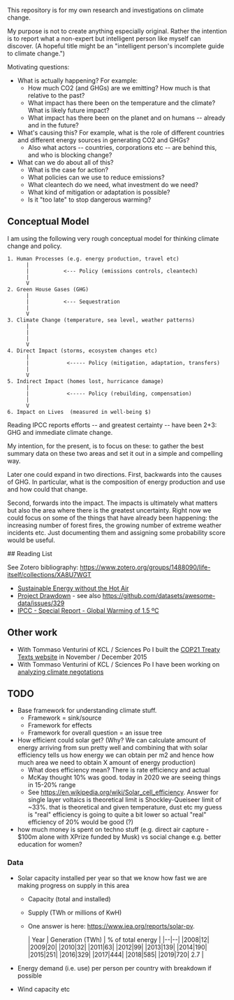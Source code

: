 This repository is for my own research and investigations on climate change.

My purpose is not to create anything especially original. Rather the intention
is to report what a non-expert but intelligent person like myself can discover.
(A hopeful title might be an "intelligent person's incomplete guide to climate
change.")

Motivating questions:

* What is actually happening? For example:
  * How much CO2 (and GHGs) are we emitting? How much is that relative to the past?
  * What impact has there been on the temperature and the climate? What is likely future impact?
  * What impact has there been on the planet and on humans -- already and in the future?
* What's causing this? For example, what is the role of different countries and different energy sources in generating CO2 and GHGs?
  * Also what actors -- countries, corporations etc -- are behind this, and who is blocking change?
* What can we do about all of this?
  * What is the case for action?
  * What policies can we use to reduce emissions?
  * What cleantech do we need, what investment do we need?
  * What kind of mitigation or adaptation is possible?
  * Is it "too late" to stop dangerous warming?
  

## Conceptual Model

I am using the following very rough conceptual model for thinking climate change and policy.


```
1. Human Processes (e.g. energy production, travel etc)
      |
      |           <--- Policy (emissions controls, cleantech)
      |
      V
2. Green House Gases (GHG)
      |
      |           <--- Sequestration
      |
      V
3. Climate Change (temperature, sea level, weather patterns)
      |
      |
      |
      V
4. Direct Impact (storms, ecosystem changes etc)
      |
      |            <----- Policy (mitigation, adaptation, transfers)
      |
      V
5. Indirect Impact (homes lost, hurricance damage)
      |
      |            <----- Policy (rebuilding, compensation)
      |
      V
6. Impact on Lives  (measured in well-being $)
```

Reading IPCC reports efforts -- and greatest certainty -- have been 2+3: GHG and immediate climate change.

My intention, for the present, is to focus on these: to gather the best summary data on these two areas and set it out in a simple and compelling way.

Later one could expand in two directions. First, backwards into the causes of GHG. In particular, what is the composition of energy production and use and how could that change. 

Second, forwards into the impact. The impacts is ultimately what matters but also the area where there is the greatest uncertainty. Right now we could focus on some of the things that have already been happening: the increasing number of forest fires, the growing number of extreme weather incidents etc. Just documenting them and assigning some probability score would be useful.

## Reading List

See Zotero bibliography: https://www.zotero.org/groups/1488090/life-itself/collections/XA8U7WGT

* [Sustainable Energy without the Hot Air](./mckay-without-the-hot-air.md)
* [Project Drawdown](https://projectdrawdown.org/) - see also https://github.com/datasets/awesome-data/issues/329
* [IPCC - Special Report - Global Warming of 1.5 ºC](https://www.ipcc.ch/sr15/)

## Other work

* With Tommaso Venturini of KCL / Sciences Po I built the [COP21 Treaty Texts website][cop21] in November / December 2015
* With Tommaso Venturini of KCL / Sciences Po I have been working on [analyzing climate negotations][climate-talks]

[cop21]: http://cop21.okfnlabs.org/
[climate-talks]: https://github.com/rgrp/climate-negotiations


## TODO

* Base framework for understanding climate stuff.
  * Framework = sink/source
  * Framework for effects
  * Framework for overall question = an issue tree 
* How efficient could solar get? (Why? We can calculate amount of energy arriving from sun pretty well and combining that with solar efficiency tells us how energy we can obtain per m2 and hence how much area we need to obtain X amount of energy production)
  * What does efficiency mean? There is rate efficiency and actual 
  * McKay thought 10% was good. today in 2020 we are seeing things in 15-20% range
  * See https://en.wikipedia.org/wiki/Solar_cell_efficiency. Answer for single layer voltaics is theoretical limit is Shockley-Queiseer limit of ~33%. that is theoretical and given temperature, dust etc my guess is "real" efficiency is going to quite a bit lower so actual "real" efficiency of 20% would be good (?)
* how much money is spent on techno stuff (e.g. direct air capture - $100m alone with XPrize funded by Musk) vs social change e.g. better education for women?

### Data

* Solar capacity installed per year so that we know how fast we are making progress on supply in this area
  * Capacity (total and installed)
  * Supply (TWh or millions of KwH)
  * One answer is here: https://www.iea.org/reports/solar-pv.

    | Year | Generation (TWh) | % of total energy |
    |--|--|
    |2008|12|
    |2009|20|
    |2010|32|
    |2011|63|
    |2012|99|
    |2013|139|
    |2014|190|
    |2015|251|
    |2016|329|
    |2017|444|
    |2018|585|
    |2019|720| 2.7 |

* Energy demand (i.e. use) per person per country with breakdown if possible
* Wind capacity etc
